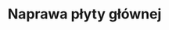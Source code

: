 ---
title: Naprawa płyty głównej
description: Zajmujemy się naprawami płyt głównych, które zostały zalane cieczą, przez co nastąpiło zwarcie i uszkodzenie układów. Korozja, która pojawia się po zalaniu laptopa, sprawia, że mogą pojawić się problemy z ładowaniem baterii czy wyświetlaniem obrazu.
thumbnail: /assets/img/services/komputer-plyta.jpg
order: 4
--- 